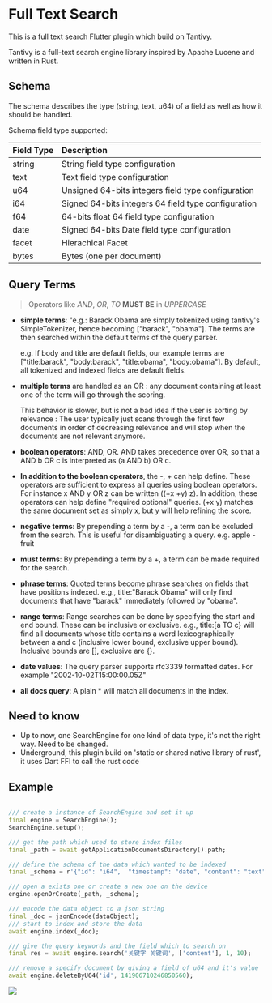 # Full Text Search

This is a full text search Flutter plugin which build on Tantivy.

Tantivy is a full-text search engine library inspired by Apache Lucene and written in Rust.

## Schema

The schema describes the type (string, text, u64) of a field as well as how it should be handled.

Schema field type supported:

| Field Type | Description |
|:---|:---|
| string |  String field type configuration|
| text |  Text field type configuration |
| u64 |  Unsigned 64-bits integers field type configuration|
| i64 |  Signed 64-bits integers 64 field type configuration|
| f64 |  64-bits float 64 field type configuration|
| date | Signed 64-bits Date field type configuration|
| facet |  Hierachical Facet|
| bytes |Bytes (one per document)|

## Query Terms

> Operators like *AND*, *OR*, *TO* **MUST BE** in *UPPERCASE*

* **simple terms**: "e.g.: Barack Obama are simply tokenized using tantivy's SimpleTokenizer, hence becoming ["barack", "obama"]. The terms are then searched within the default terms of the query parser.

  e.g. If body and title are default fields, our example terms are ["title:barack", "body:barack", "title:obama", "body:obama"]. By default, all tokenized and indexed fields are default fields.

* **multiple terms** are handled as an OR : any document containing at least one of the term will go through the scoring.

  This behavior is slower, but is not a bad idea if the user is sorting by relevance : The user typically just scans through the first few documents in order of decreasing relevance and will stop when the documents are not relevant anymore.


* **boolean operators**: AND, OR. AND takes precedence over OR, so that a AND b OR c is interpreted as (a AND b) OR c.

* **In addition to the boolean operators**, the -, + can help define. These operators are sufficient to express all queries using boolean operators. For instance x AND y OR z can be written ((+x +y) z). In addition, these operators can help define "required optional" queries. (+x y) matches the same document set as simply x, but y will help refining the score.

* **negative terms**: By prepending a term by a -, a term can be excluded from the search. This is useful for disambiguating a query. e.g. apple -fruit

* **must terms**: By prepending a term by a +, a term can be made required for the search.

* **phrase terms**: Quoted terms become phrase searches on fields that have positions indexed. e.g., title:"Barack Obama" will only find documents that have "barack" immediately followed by "obama".

* **range terms**: Range searches can be done by specifying the start and end bound. These can be inclusive or exclusive. e.g., title:[a TO c} will find all documents whose title contains a word lexicographically between a and c (inclusive lower bound, exclusive upper bound). Inclusive bounds are [], exclusive are {}.

* **date values**: The query parser supports rfc3339 formatted dates. For example "2002-10-02T15:00:00.05Z"

* **all docs query**: A plain * will match all documents in the index.


## Need to know

* Up to now, one SearchEngine for one kind of data type, it's not the right way. Need to be changed.
* Underground, this plugin build on 'static or shared native library of rust', it uses Dart FFI to call the rust code

## Example


``` dart

/// create a instance of SearchEngine and set it up
final engine = SearchEngine();
SearchEngine.setup();

/// get the path which used to store index files
final _path = await getApplicationDocumentsDirectory().path;

/// define the schema of the data which wanted to be indexed
final _schema = r'{"id": "i64",  "timestamp": "date", "content": "text"}';

/// open a exists one or create a new one on the device
engine.openOrCreate(_path, _schema);

/// encode the data object to a json string
final _doc = jsonEncode(dataObject);
/// start to index and store the data
await engine.index(_doc);

/// give the query keywords and the field which to search on 
final res = await engine.search('关键字 关键词', ['content'], 1, 10);

/// remove a specify document by giving a field of u64 and it's value
await engine.deleteByU64('id', 141906710246850560);

```

![](https://github.com/yiv/full_search/blob/master/example/example.png)



